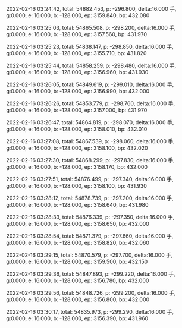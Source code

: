 2022-02-16 03:24:42, total: 54882.453, p: -296.800, delta:16.000 手, g:0.000, e: 16.000, b: -128.000, ep: 3159.840, bp: 432.080

2022-02-16 03:25:03, total: 54865.508, p: -298.200, delta:16.000 手, g:0.000, e: 16.000, b: -128.000, ep: 3157.560, bp: 431.970

2022-02-16 03:25:23, total: 54838.147, p: -298.850, delta:16.000 手, g:0.000, e: 16.000, b: -128.000, ep: 3155.710, bp: 431.820

2022-02-16 03:25:44, total: 54858.259, p: -298.480, delta:16.000 手, g:0.000, e: 16.000, b: -128.000, ep: 3156.960, bp: 431.930

2022-02-16 03:26:05, total: 54849.619, p: -299.010, delta:16.000 手, g:0.000, e: 16.000, b: -128.000, ep: 3156.990, bp: 432.000

2022-02-16 03:26:26, total: 54853.779, p: -298.760, delta:16.000 手, g:0.000, e: 16.000, b: -128.000, ep: 3157.000, bp: 431.970

2022-02-16 03:26:47, total: 54864.819, p: -298.070, delta:16.000 手, g:0.000, e: 16.000, b: -128.000, ep: 3158.010, bp: 432.010

2022-02-16 03:27:08, total: 54867.539, p: -298.060, delta:16.000 手, g:0.000, e: 16.000, b: -128.000, ep: 3158.100, bp: 432.020

2022-02-16 03:27:30, total: 54868.299, p: -297.830, delta:16.000 手, g:0.000, e: 16.000, b: -128.000, ep: 3158.170, bp: 432.000

2022-02-16 03:27:51, total: 54876.499, p: -297.340, delta:16.000 手, g:0.000, e: 16.000, b: -128.000, ep: 3158.100, bp: 431.930

2022-02-16 03:28:12, total: 54878.739, p: -297.200, delta:16.000 手, g:0.000, e: 16.000, b: -128.000, ep: 3158.640, bp: 431.980

2022-02-16 03:28:33, total: 54876.339, p: -297.350, delta:16.000 手, g:0.000, e: 16.000, b: -128.000, ep: 3158.650, bp: 432.000

2022-02-16 03:28:54, total: 54871.379, p: -297.660, delta:16.000 手, g:0.000, e: 16.000, b: -128.000, ep: 3158.820, bp: 432.060

2022-02-16 03:29:15, total: 54870.579, p: -297.700, delta:16.000 手, g:0.000, e: 16.000, b: -128.000, ep: 3159.500, bp: 432.150

2022-02-16 03:29:36, total: 54847.893, p: -299.220, delta:16.000 手, g:0.000, e: 16.000, b: -128.000, ep: 3156.780, bp: 432.000

2022-02-16 03:29:56, total: 54848.726, p: -299.200, delta:16.000 手, g:0.000, e: 16.000, b: -128.000, ep: 3156.800, bp: 432.000

2022-02-16 03:30:17, total: 54835.973, p: -299.290, delta:16.000 手, g:0.000, e: 16.000, b: -128.000, ep: 3156.390, bp: 431.960